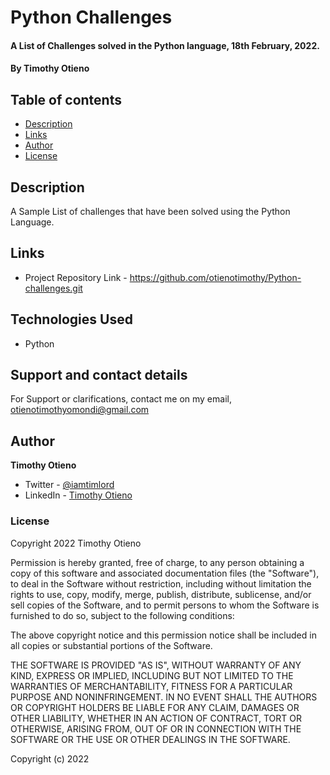 # Python Challenges

#### A List of Challenges solved in the Python language, 18th February, 2022.

#### By **Timothy Otieno**

## Table of contents

- [Description](#description)
- [Links](#links)
- [Author](#author)
- [License](#license)

## Description

A Sample List of challenges that have been solved using the Python Language.

## Links

- Project Repository Link - <https://github.com/otienotimothy/Python-challenges.git>

## Technologies Used

- Python

## Support and contact details

For Support or clarifications, contact me on my email, <otienotimothyomondi@gmail.com>

## Author

**Timothy Otieno**

- Twitter - [@iamtimlord](https://twitter.com/iamtimlord)
- LinkedIn - [Timothy Otieno](https://www.linkedin.com/in/otieno-timothy/)

### License

Copyright 2022 Timothy Otieno

Permission is hereby granted, free of charge, to any person obtaining a copy of this software and associated documentation files (the "Software"), to deal in the Software without restriction, including without limitation the rights to use, copy, modify, merge, publish, distribute, sublicense, and/or sell copies of the Software, and to permit persons to whom the Software is furnished to do so, subject to the following conditions:

The above copyright notice and this permission notice shall be included in all copies or substantial portions of the Software.

THE SOFTWARE IS PROVIDED "AS IS", WITHOUT WARRANTY OF ANY KIND, EXPRESS OR IMPLIED, INCLUDING BUT NOT LIMITED TO THE WARRANTIES OF MERCHANTABILITY, FITNESS FOR A PARTICULAR PURPOSE AND NONINFRINGEMENT. IN NO EVENT SHALL THE AUTHORS OR COPYRIGHT HOLDERS BE LIABLE FOR ANY CLAIM, DAMAGES OR OTHER LIABILITY, WHETHER IN AN ACTION OF CONTRACT, TORT OR OTHERWISE, ARISING FROM, OUT OF OR IN CONNECTION WITH THE SOFTWARE OR THE USE OR OTHER DEALINGS IN THE SOFTWARE.

Copyright (c) 2022
